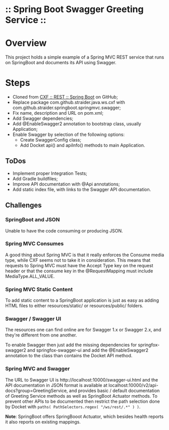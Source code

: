 ﻿:: Spring Boot Swagger Greeting Service ::
==========================================

# Overview

This project holds a simple example of a Spring MVC REST service that runs on SpringBoot and documents its API using Swagger.

# Steps

- Cloned from [CXF :: REST :: Spring Boot](https://github.com/straider/challenges/tree/master/LearningPath/2017/CXF/REST/SpringBoot) on GitHub;
- Replace package com.github.straider.java.ws.cxf with com.github.straider.springboot.springmvc.swagger;
- Fix name, description and URL on pom.xml;
- Add Swagger dependencies;
- Add @EnableSwagger2 annotation to bootstrap class, usually Application;
- Enable Swagger by selection of the following options:
    - Create SwaggerConfig class;
    - Add Docket api() and apiInfo() methods to main Application.

## ToDos

- Implement proper Integration Tests;
- Add Gradle buildfiles;
- Improve API documentation with @Api annotations;
- Add static index file, with links to the Swagger API documentation.

## Challenges

### SpringBoot and JSON

Unable to have the code consuming or producing JSON.

### Spring MVC Consumes

A good thing about Spring MVC is that it really enforces the Consume media type, while CXF seems not to take it in consideration. This means that requests to Spring MVC must have the Accept Type key on the request header or that the consume key in the @RequestMapping must include MediaType.ALL_VALUE.

### Spring MVC Static Content

To add static content to a SpringBoot application is just as easy as adding HTML files to either resources/static/ or resources/public/ folders.

### Swagger / Swagger UI

The resources one can find online are for Swagger 1.x or Swagger 2.x, and they're different from one another.

To enable Swagger then just add the missing dependencies for springfox-swagger2 and springfox-swagger-ui and add the @EnableSwagger2 annotation to the class than contains the Docket API method.

### Spring MVC and Swagger

The URL to Swagger UI is http://localhost:10000/swagger-ui.html and the API documentation in JSON format is available at localhost:10000/v2/api-docs?group=GreetingService, and provides basic / default documentation of Greeting Service methods as well as SpringBoot Actuator methods. To prevent other APIs to be documented then restrict the path selection done by Docket with ```paths( PathSelectors.regex( "/ws/rest/.*" ) )```.

**Note**: SpringBoot offers SpringBooot Actuator, which besides health reports it also reports on existing mappings.
